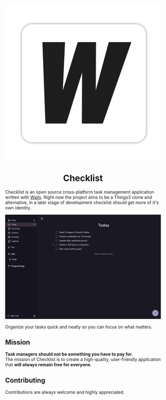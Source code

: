 <p align="center">
  <img src="build/appicon.png" alt="Checklist App Icon">
  <h1 align="center"><b>Checklist</b></h1>
</p>

Checklist is an open source cross-platform task management application written with [Wails](https://wails.io/). Right now the project aims to be a Things3 clone and alternative, in a later stage of development checklist should get more of it's own identity.

<img src="assets/screenshot.png">

Organize your tasks quick and neatly so you can focus on what matters.

## Mission

**Task managers should not be something you have to pay for**.  
The mission of Checklist is to create a high-quality, user-friendly application that **will always remain free for everyone**.

## Contributing

Contributions are always welcome and highly appreciated.
